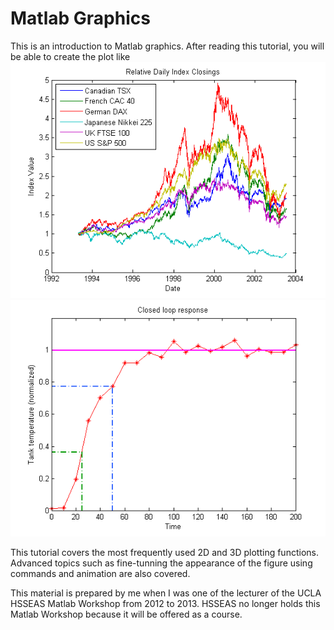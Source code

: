 # Matlab Graphics
This is an introduction to Matlab graphics.
After reading this tutorial, you will be able to create the plot like
![lines](/fig/Line_Plot_2D_2_01.png)
![step](/fig/Add_Lines_to_Plot_1_01.png)

This tutorial covers the most frequently used 2D and 3D plotting functions.
Advanced topics such as fine-tunning the appearance of the figure using commands and animation are also covered.

This material is prepared by me when I was one of the lecturer of the UCLA HSSEAS Matlab Workshop from 2012 to 2013.
HSSEAS no longer holds this Matlab Workshop because it will be offered as a course.
